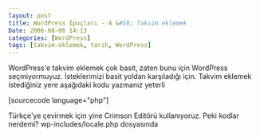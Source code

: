 ```yaml
---
layout: post
title: WordPress İpuçları - 4 &#58; Takvim eklemek
Date: 2006-08-06 14:13
categories: [WordPress]
tags: [takvim-eklemek, tarih, WordPress]
---
```


WordPress'e takvim eklemek çok basit, zaten bunu için WordPress
seçmiyormuyuz. İsteklerimizi basit yoldan karşıladığı için. Takvim
eklemek istediğiniz yere aşağıdaki kodu yazmanız yeterli

[sourcecode language="php"]<?php get_calendar() ?>

Türkçe'ye çevirmek için yine Crimson Editörü kullanıyoruz. Peki kodlar
nerdemi? wp-includes/locale.php dosyasında



